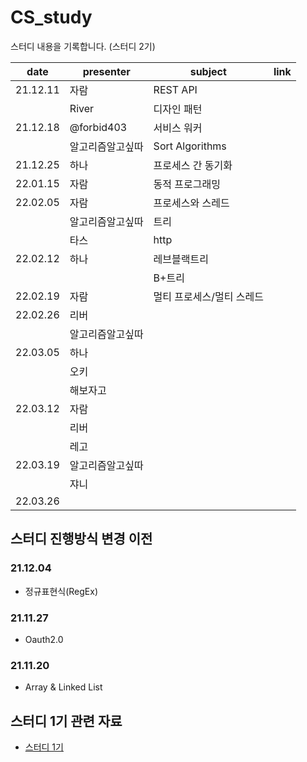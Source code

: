 # CS_study
스터디 내용을 기록합니다. (스터디 2기)

|date|presenter|subject|link|
|---|---|---|---|
|21.12.11|자람|REST API||
||River|디자인 패턴||
|21.12.18|@forbid403|서비스 워커||
||알고리즘알고싶따|Sort Algorithms||
|21.12.25|하나|프로세스 간 동기화||
|22.01.15|자람|동적 프로그래밍||
|22.02.05|자람|프로세스와 스레드||
||알고리즘알고싶따|트리||
||타스|http||
|22.02.12|하나|레브블랙트리||
|||B+트리||
|22.02.19|자람|멀티 프로세스/멀티 스레드||
|22.02.26|리버|||
||알고리즘알고싶따|||
|22.03.05|하나|||
||오키|||
||해보자고|||
|22.03.12|자람|||
||리버|||
||레고|||
|22.03.19|알고리즘알고싶따|||
||쟈니|||
|22.03.26||||

## 스터디 진행방식 변경 이전
### 21.12.04
- 정규표현식(RegEx)
### 21.11.27
- Oauth2.0
### 21.11.20
- Array & Linked List

## 스터디 1기 관련 자료
- [스터디 1기](https://github.com/GoForITStudy/CS_study/tree/main/past_study_recording)